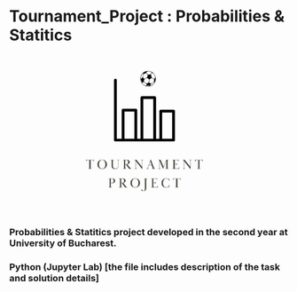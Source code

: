 # Tournament_Project : Probabilities & Statitics 

![](https://github.com/IoanaLivia/Tournament_Project/blob/master/Assets/Tournament_project.jpg)

### Probabilities & Statitics project developed in the second year at University of Bucharest.
### Python (Jupyter Lab) [the file includes description of the task and solution details]

